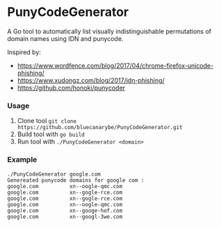 # PunyCodeGenerator
A Go tool to automatically list visually indistinguishable permutations of domain names using IDN and punycode.

Inspired by:
  - https://www.wordfence.com/blog/2017/04/chrome-firefox-unicode-phishing/
  - https://www.xudongz.com/blog/2017/idn-phishing/
  - https://github.com/honoki/punycoder

### Usage

1. Clone tool `git clone https://github.com/bluecanarybe/PunyCodeGenerator.git`
2. Build tool with `go build`
3. Run tool with `./PunyCodeGenerator <domain>`

### Example

```
./PunyCodeGenerator google.com
Genereated punycode domains for google com :
ɡoogle.com          xn--oogle-qmc.com
gοogle.com          xn--gogle-rce.com
gοogle.com          xn--gogle-rce.com
ɡoogle.com          xn--oogle-qmc.com
googӏe.com          xn--googe-hof.com
googlе.com          xn--googl-3we.com
```
